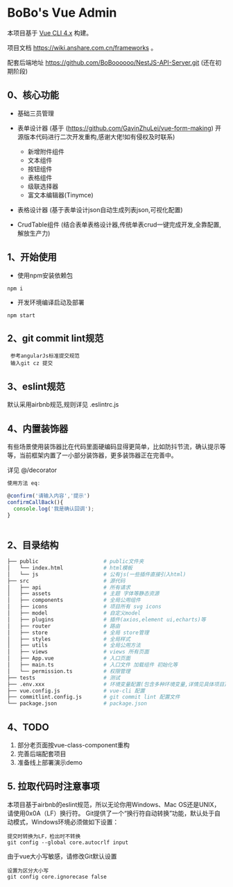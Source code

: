 # BoBo's Vue Admin
本项目基于 [Vue CLI 4.x](https://cli.vuejs.org/config/) 构建。

项目文档 https://wiki.anshare.com.cn/frameworks 。

配套后端地址 https://github.com/BoBoooooo/NestJS-API-Server.git (还在初期阶段)

## 0、核心功能

* 基础三员管理

* 表单设计器 (基于 (https://github.com/GavinZhuLei/vue-form-making) 开源版本代码进行二次开发重构,感谢大佬!如有侵权及时联系)
  * 新增附件组件
  * 文本组件
  * 按钮组件
  * 表格组件
  * 级联选择器
  * 富文本编辑器(Tinymce)
* 表格设计器 (基于表单设计json自动生成列表json,可视化配置)
* CrudTable组件 (结合表单表格设计器,传统单表crud一键完成开发,全靠配置,解放生产力)


## 1、开始使用
* 使用npm安装依赖包
```
npm i
```
* 开发环境编译启动及部署
```
npm start   
````

## 2、git commit lint规范
```
 参考angularJs标准提交规范
 输入git cz 提交
```

## 3、eslint规范

默认采用airbnb规范,规则详见 .eslintrc.js

## 4、内置装饰器
有些场景使用装饰器比在代码里面硬编码显得更简单，比如防抖节流，确认提示等等，当前框架内置了一小部分装饰器，更多装饰器正在完善中。

详见 @/decorator

``` javascript
使用方法 eq:

@confirm('请输入内容','提示')
confirmCallBack(){
  console.log('我是确认回调');
}
 
```

## 2、目录结构

```bash
├── public                     # public文件夹
│   └── index.html             # html模板
│   └── js                     # 公有js(一些插件直接引入html)
├── src                        # 源代码
│   ├── api                    # 所有请求
│   ├── assets                 # 主题 字体等静态资源
│   ├── components             # 全局公用组件
│   ├── icons                  # 项目所有 svg icons
│   ├── model                  # 自定义model
│   ├── plugins                # 插件(axios,element ui,echarts)等
│   ├── router                 # 路由
│   ├── store                  # 全局 store管理
│   ├── styles                 # 全局样式
│   ├── utils                  # 全局公用方法
│   ├── views                  # views 所有页面
│   ├── App.vue                # 入口页面
│   ├── main.ts                # 入口文件 加载组件 初始化等
│   └── permission.ts          # 权限管理
├── tests                      # 测试
├── .env.xxx                   # 环境变量配置(包含多种环境变量,详情见具体项目)
├── vue.config.js              # vue-cli 配置
├── commitlint.config.js       # git commit lint 配置文件
└── package.json               # package.json
```

## 4、TODO
1. 部分老页面按vue-class-component重构
2. 完善后端配套项目
3. 准备线上部署演示demo


## 5. 拉取代码时注意事项
本项目基于airbnb的eslint规范，所以无论你用Windows、Mac OS还是UNIX，请使用0x0A（LF）换行符。
Git提供了一个“换行符自动转换”功能，默认处于自动模式，Windows环境必须做如下设置：
```
提交时转换为LF，检出时不转换
git config --global core.autocrlf input
```
由于vue大小写敏感，请修改Git默认设置
```
设置为区分大小写
git config core.ignorecase false
```
